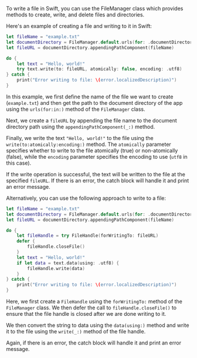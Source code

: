 To write a file in Swift, you can use the FileManager class which provides methods to create, write, and delete files and directories.

Here's an example of creating a file and writing to it in Swift:

```Swift
let fileName = "example.txt"
let documentDirectory = FileManager.default.urls(for: .documentDirectory, in: .userDomainMask)[0]
let fileURL = documentDirectory.appendingPathComponent(fileName)

do {
    let text = "Hello, world!"
    try text.write(to: fileURL, atomically: false, encoding: .utf8)
} catch {
    print("Error writing to file: \(error.localizedDescription)")
}
```

In this example, we first define the name of the file we want to create (`example.txt`) and then get the path to the document directory of the app using the `urls(for:in:)` method of the `FileManager` class.

Next, we create a `fileURL` by appending the file name to the document directory path using the `appendingPathComponent(_:)` method.

Finally, we write the text `"Hello, world!"` to the file using the `write(to:atomically:encoding:)` method. The `atomically` parameter specifies whether to write to the file atomically (true) or non-atomically (false), while the `encoding` parameter specifies the encoding to use (`utf8` in this case).

If the write operation is successful, the text will be written to the file at the specified `fileURL`. If there is an error, the catch block will handle it and print an error message.

Alternatively, you can use the following approach to write to a file:

```Swift
let fileName = "example.txt"
let documentDirectory = FileManager.default.urls(for: .documentDirectory, in: .userDomainMask)[0]
let fileURL = documentDirectory.appendingPathComponent(fileName)

do {
    let fileHandle = try FileHandle(forWritingTo: fileURL)
    defer {
        fileHandle.closeFile()
    }
    let text = "Hello, world!"
    if let data = text.data(using: .utf8) {
        fileHandle.write(data)
    }
} catch {
    print("Error writing to file: \(error.localizedDescription)")
}
```

Here, we first create a `FileHandle` using the `forWritingTo:` method of the `FileManager` class. We then defer the call to `fileHandle.closeFile()` to ensure that the file handle is closed after we are done writing to it.

We then convert the string to data using the `data(using:)` method and write it to the file using the `write(_:)` method of the file handle.

Again, if there is an error, the catch block will handle it and print an error message.